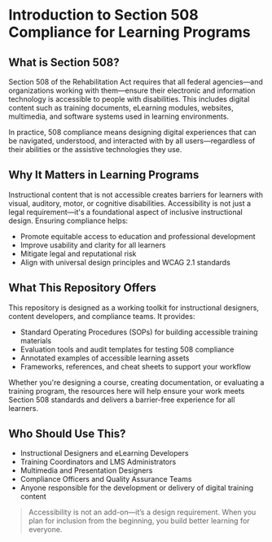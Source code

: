 # Introduction to Section 508 Compliance for Learning Programs

## What is Section 508?

Section 508 of the Rehabilitation Act requires that all federal agencies—and organizations working with them—ensure their electronic and information technology is accessible to people with disabilities. This includes digital content such as training documents, eLearning modules, websites, multimedia, and software systems used in learning environments.

In practice, 508 compliance means designing digital experiences that can be navigated, understood, and interacted with by all users—regardless of their abilities or the assistive technologies they use.

## Why It Matters in Learning Programs

Instructional content that is not accessible creates barriers for learners with visual, auditory, motor, or cognitive disabilities. Accessibility is not just a legal requirement—it's a foundational aspect of inclusive instructional design. Ensuring compliance helps:

- Promote equitable access to education and professional development
- Improve usability and clarity for all learners
- Mitigate legal and reputational risk
- Align with universal design principles and WCAG 2.1 standards

## What This Repository Offers

This repository is designed as a working toolkit for instructional designers, content developers, and compliance teams. It provides:

- Standard Operating Procedures (SOPs) for building accessible training materials
- Evaluation tools and audit templates for testing 508 compliance
- Annotated examples of accessible learning assets
- Frameworks, references, and cheat sheets to support your workflow

Whether you're designing a course, creating documentation, or evaluating a training program, the resources here will help ensure your work meets Section 508 standards and delivers a barrier-free experience for all learners.

## Who Should Use This?

- Instructional Designers and eLearning Developers
- Training Coordinators and LMS Administrators
- Multimedia and Presentation Designers
- Compliance Officers and Quality Assurance Teams
- Anyone responsible for the development or delivery of digital training content

> Accessibility is not an add-on—it’s a design requirement. When you plan for inclusion from the beginning, you build better learning for everyone.

